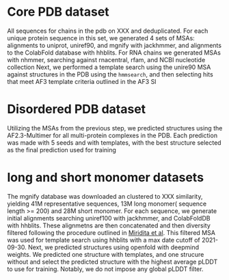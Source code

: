 
# Core PDB dataset

All sequences for chains in the pdb on XXX and deduplicated. For each unique protein sequence in this set, we generated 4 sets of MSAs: 
alignments to uniprot, uniref90, and mgnify with jackhmmer, and alignments to the ColabFold database with hhblits.
For RNA chains we generated MSAs with nhmmer, searching against rnacentral, rfam, and NCBI nucleotide collection
Next, we performed a template search using the unire90 MSA against structures in the PDB using the `hmmsearch`, and then selecting hits that meet AF3 template criteria outlined in the AF3 SI


# Disordered PDB dataset 

Utilizing the MSAs from the previous step, we predicted structures using the AF2.3-Multimer for all multi-protein complexes in the PDB. Each prediction was made with 5 seeds and with templates, with the best structure selected as the final prediction used for training

# long and short monomer datasets

The mgnify database was downloaded an clustered to XXX similarity, yielding 41M representative sequences, 13M long monomer( sequence length >= 200) and 28M short monomer. 
For each sequence, we generate initial alignments searching uniref100 with jackhmmer, and ColabFoldDB with hhblits. These alignmetns are then concatenated and then 
diversity filtered following the procedure outlined in [Miridita et al](). This filtered MSA was used for template search using hhblits with a max date cutoff of 2021-09-30. 
Next, we predicted structures using openfold with deepmind weights. We predicted one structure with templates, and one strucure without and select the predicted structure with the highest average pLDDT to 
use for training. Notably, we do not impose any global pLDDT filter. 
